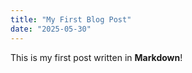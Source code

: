 ```yaml
---
title: "My First Blog Post"
date: "2025-05-30"
---
```


This is my first post written in **Markdown**!